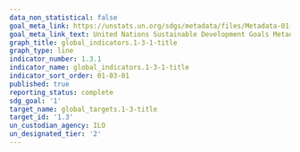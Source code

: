 ```yaml
---
data_non_statistical: false
goal_meta_link: https://unstats.un.org/sdgs/metadata/files/Metadata-01-03-01a.pdf
goal_meta_link_text: United Nations Sustainable Development Goals Metadata (pdf 894kB)
graph_title: global_indicators.1-3-1-title
graph_type: line
indicator_number: 1.3.1
indicator_name: global_indicators.1-3-1-title
indicator_sort_order: 01-03-01
published: true
reporting_status: complete
sdg_goal: '1'
target_name: global_targets.1-3-title
target_id: '1.3'
un_custodian_agency: ILO
un_designated_tier: '2'
---
```

